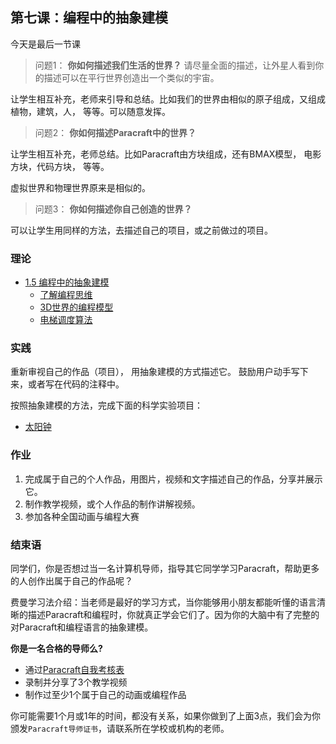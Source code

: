 ## 第七课：编程中的抽象建模

今天是最后一节课

> 问题1： **你如何描述我们生活的世界？**
> 请尽量全面的描述，让外星人看到你的描述可以在平行世界创造出一个类似的宇宙。

让学生相互补充，老师来引导和总结。比如我们的世界由相似的原子组成，又组成植物，建筑，人， 等等。可以随意发挥。

> 问题2： **你如何描述Paracraft中的世界？**

让学生相互补充，老师总结。比如Paracraft由方块组成，还有BMAX模型， 电影方块，代码方块， 等等。 

虚拟世界和物理世界原来是相似的。

> 问题3： **你如何描述你自己创造的世界？**

可以让学生用同样的方法，去描述自己的项目，或之前做过的项目。 


### 理论

- [1.5 编程中的抽象建模](/official/docs/UserGuide/abstract_modeling/intro)       
  - [了解编程思维](/official/docs/UserGuide/abstract_modeling/abstract_modeling)
  - [3D世界的编程模型](/official/docs/UserGuide/abstract_modeling/3dprogramming)
  - [电梯调度算法](/official/docs/UserGuide/abstract_modeling/elevator)
       
### 实践

重新审视自己的作品（项目）， 用抽象建模的方式描述它。 鼓励用户动手写下来，或者写在代码的注释中。

按照抽象建模的方法，完成下面的科学实验项目：
- [太阳钟](/official/docs/teach/lessons/sample_project_sunclock)


### 作业
1. 完成属于自己的个人作品，用图片，视频和文字描述自己的作品，分享并展示它。
2. 制作教学视频，或个人作品的制作讲解视频。
3. 参加各种全国动画与编程大赛

### 结束语
同学们，你是否想过当一名计算机导师，指导其它同学学习Paracraft，帮助更多的人创作出属于自己的作品呢？

费曼学习法介绍：当老师是最好的学习方式，当你能够用小朋友都能听懂的语言清晰的描述Paracraft和编程时，你就真正学会它们了。因为你的大脑中有了完整的对Paracraft和编程语言的抽象建模。

**你是一名合格的导师么?**
- 通过[Paracraft自我考核表](/official/docs/teach/lessons/paracraft_exams)
- 录制并分享了3个教学视频
- 制作过至少1个属于自己的动画或编程作品

你可能需要1个月或1年的时间，都没有关系，如果你做到了上面3点，我们会为你颁发`Paracraft导师证书`，请联系所在学校或机构的老师。